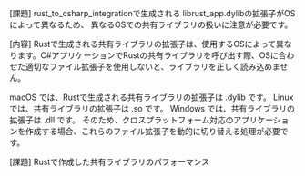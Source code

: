 [課題]
rust_to_csharp_integrationで生成される librust_app.dylibの拡張子がOSによって異なるため、
異なるOSでの共有ライブラリの扱いに注意が必要です。

[内容]
Rustで生成される共有ライブラリの拡張子は、使用するOSによって異なります。C#アプリケーションでRustの共有ライブラリを呼び出す際、OSに合わせた適切なファイル拡張子を使用しないと、ライブラリを正しく読み込めません。

macOS では、Rustで生成される共有ライブラリの拡張子は .dylib です。
Linux では、共有ライブラリの拡張子は .so です。
Windows では、共有ライブラリの拡張子は .dll です。
そのため、クロスプラットフォーム対応のアプリケーションを作成する場合、これらのファイル拡張子を動的に切り替える処理が必要です。

[課題]
Rustで作成した共有ライブラリのパフォーマンス
